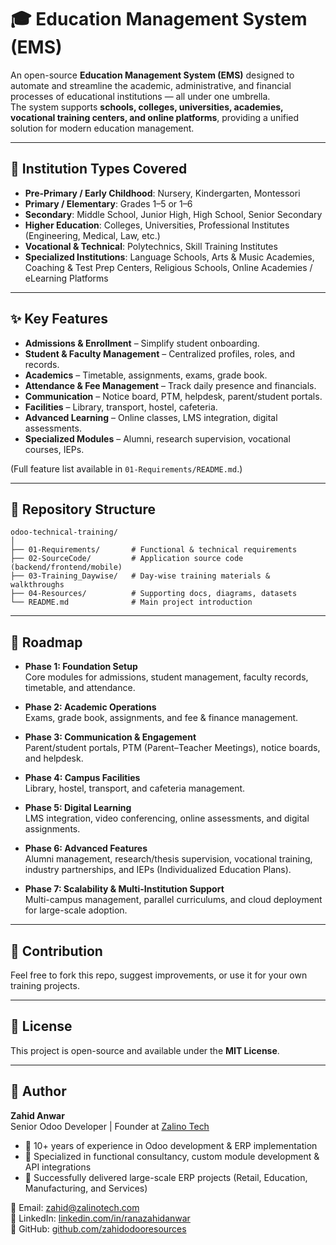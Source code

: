# 🎓 Education Management System (EMS)

An open-source **Education Management System (EMS)** designed to automate and streamline the academic, administrative, and financial processes of educational institutions — all under one umbrella.  
The system supports **schools, colleges, universities, academies, vocational training centers, and online platforms**, providing a unified solution for modern education management.

---

## 🏫 Institution Types Covered

- **Pre-Primary / Early Childhood**: Nursery, Kindergarten, Montessori  
- **Primary / Elementary**: Grades 1–5 or 1–6  
- **Secondary**: Middle School, Junior High, High School, Senior Secondary  
- **Higher Education**: Colleges, Universities, Professional Institutes (Engineering, Medical, Law, etc.)  
- **Vocational & Technical**: Polytechnics, Skill Training Institutes  
- **Specialized Institutions**: Language Schools, Arts & Music Academies, Coaching & Test Prep Centers, Religious Schools, Online Academies / eLearning Platforms  

---

## ✨ Key Features

- **Admissions & Enrollment** – Simplify student onboarding.  
- **Student & Faculty Management** – Centralized profiles, roles, and records.  
- **Academics** – Timetable, assignments, exams, grade book.  
- **Attendance & Fee Management** – Track daily presence and financials.  
- **Communication** – Notice board, PTM, helpdesk, parent/student portals.  
- **Facilities** – Library, transport, hostel, cafeteria.  
- **Advanced Learning** – Online classes, LMS integration, digital assessments.  
- **Specialized Modules** – Alumni, research supervision, vocational courses, IEPs.  

(Full feature list available in `01-Requirements/README.md`.)

---

## 📂 Repository Structure

```text
odoo-technical-training/
│
├── 01-Requirements/       # Functional & technical requirements
├── 02-SourceCode/         # Application source code (backend/frontend/mobile)
├── 03-Training_Daywise/   # Day-wise training materials & walkthroughs
├── 04-Resources/          # Supporting docs, diagrams, datasets
└── README.md              # Main project introduction

```

---

## 📌 Roadmap

- **Phase 1: Foundation Setup**  
  Core modules for admissions, student management, faculty records, timetable, and attendance.  

- **Phase 2: Academic Operations**  
  Exams, grade book, assignments, and fee & finance management.  

- **Phase 3: Communication & Engagement**  
  Parent/student portals, PTM (Parent–Teacher Meetings), notice boards, and helpdesk.  

- **Phase 4: Campus Facilities**  
  Library, hostel, transport, and cafeteria management.  

- **Phase 5: Digital Learning**  
  LMS integration, video conferencing, online assessments, and digital assignments.  

- **Phase 6: Advanced Features**  
  Alumni management, research/thesis supervision, vocational training, industry partnerships, and IEPs (Individualized Education Plans).  

- **Phase 7: Scalability & Multi-Institution Support**  
  Multi-campus management, parallel curriculums, and cloud deployment for large-scale adoption.  


---

## 🤝 Contribution

Feel free to fork this repo, suggest improvements, or use it for your own training projects.
  

---

## 📜 License

This project is open-source and available under the **MIT License**.  

---

## 👤 Author

**Zahid Anwar**  
Senior Odoo Developer | Founder at [Zalino Tech](https://zalinotech.com)  

- 🔹 10+ years of experience in Odoo development & ERP implementation  
- 🔹 Specialized in functional consultancy, custom module development & API integrations  
- 🔹 Successfully delivered large-scale ERP projects (Retail, Education, Manufacturing, and Services)  

📧 Email: zahid@zalinotech.com  
💼 LinkedIn: [linkedin.com/in/ranazahidanwar](https://www.linkedin.com/in/ranazahidanwar)  
🐙 GitHub: [github.com/zahidodooresources](https://github.com/zahidodooresources)  
